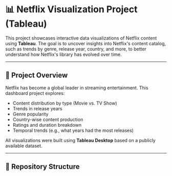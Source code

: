 # 📊 Netflix Visualization Project (Tableau)

This project showcases interactive data visualizations of Netflix content using **Tableau**. The goal is to uncover insights into Netflix's content catalog, such as trends by genre, release year, country, and more, to better understand how Netflix's library has evolved over time.

---

## 📌 Project Overview

Netflix has become a global leader in streaming entertainment. This dashboard project explores:

- Content distribution by type (Movie vs. TV Show)
- Trends in release years
- Genre popularity
- Country-wise content production
- Ratings and duration breakdown
- Temporal trends (e.g., what years had the most releases)

All visualizations were built using **Tableau Desktop** based on a publicly available dataset.

---

## 📁 Repository Structure

